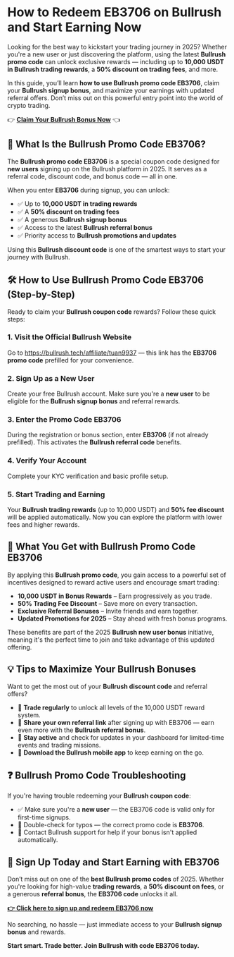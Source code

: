 
<h1>How to Redeem EB3706 on Bullrush and Start Earning Now</h1>
<p>Looking for the best way to kickstart your trading journey in 2025? Whether you're a new user or just discovering the platform, using the latest <strong>Bullrush promo code</strong> can unlock exclusive rewards — including up to <strong>10,000 USDT in Bullrush trading rewards</strong>, a <strong>50% discount on trading fees</strong>, and more.</p>
<p>In this guide, you’ll learn <strong>how to use Bullrush promo code EB3706</strong>, claim your <strong>Bullrush signup bonus</strong>, and maximize your earnings with updated referral offers. Don’t miss out on this powerful entry point into the world of crypto trading.</p>
<p>👉 <a href="https://bullrush.tech/affiliate/tuan9937" target="_blank"><strong>Claim Your Bullrush Bonus Now</strong></a> 👈</p>

<img src="https://images.mirror-media.xyz/publication-images/ASnJbVIP270BNgt1pANEG.png?height=960&amp;width=1920" decoding="async" data-nimg="fill" class="css-xah9so" style="position: absolute; inset: 0px; box-sizing: border-box; padding: 0px; border: none; margin: auto; display: block; width: 0px; height: 0px; min-width: 100%; max-width: 100%; min-height: 100%; max-height: 100%;">
<h2>🔑 What Is the Bullrush Promo Code EB3706?</h2>
<p>The <strong>Bullrush promo code EB3706</strong> is a special coupon code designed for <strong>new users</strong> signing up on the Bullrush platform in 2025. It serves as a referral code, discount code, and bonus code — all in one.</p>
<p>When you enter <strong>EB3706</strong> during signup, you can unlock:</p>
<ul>
<li>✅ Up to <strong>10,000 USDT in trading rewards</strong></li>
<li>✅ A <strong>50% discount on trading fees</strong></li>
<li>✅ A generous <strong>Bullrush signup bonus</strong></li>
<li>✅ Access to the latest <strong>Bullrush referral bonus</strong></li>
<li>✅ Priority access to <strong>Bullrush promotions and updates</strong></li>
</ul>
<p>Using this <strong>Bullrush discount code</strong> is one of the smartest ways to start your journey with Bullrush.</p>
<h2>🛠️ How to Use Bullrush Promo Code EB3706 (Step-by-Step)</h2>
<p>Ready to claim your <strong>Bullrush coupon code</strong> rewards? Follow these quick steps:</p>
<h3>1. Visit the Official Bullrush Website</h3>
<p>Go to <a href="https://bullrush.tech/affiliate/tuan9937" target="_blank">https://bullrush.tech/affiliate/tuan9937</a> — this link has the <strong>EB3706 promo code</strong> prefilled for your convenience.</p>
<h3>2. Sign Up as a New User</h3>
<p>Create your free Bullrush account. Make sure you're a <strong>new user</strong> to be eligible for the <strong>Bullrush signup bonus</strong> and referral rewards.</p>
<h3>3. Enter the Promo Code EB3706</h3>
<p>During the registration or bonus section, enter <strong>EB3706</strong> (if not already prefilled). This activates the <strong>Bullrush referral code</strong> benefits.</p>
<h3>4. Verify Your Account</h3>
<p>Complete your KYC verification and basic profile setup.</p>
<h3>5. Start Trading and Earning</h3>
<p>Your <strong>Bullrush trading rewards</strong> (up to 10,000 USDT) and <strong>50% fee discount</strong> will be applied automatically. Now you can explore the platform with lower fees and higher rewards.</p>
<h2>🎁 What You Get with Bullrush Promo Code EB3706</h2>
<p>By applying this <strong>Bullrush promo code</strong>, you gain access to a powerful set of incentives designed to reward active users and encourage smart trading:</p>
<ul>
<li><strong>10,000 USDT in Bonus Rewards</strong> – Earn progressively as you trade.</li>
<li><strong>50% Trading Fee Discount</strong> – Save more on every transaction.</li>
<li><strong>Exclusive Referral Bonuses</strong> – Invite friends and earn together.</li>
<li><strong>Updated Promotions for 2025</strong> – Stay ahead with fresh bonus programs.</li>
</ul>
<p>These benefits are part of the 2025 <strong>Bullrush new user bonus</strong> initiative, meaning it's the perfect time to join and take advantage of this updated offering.</p>
<h2>💡 Tips to Maximize Your Bullrush Bonuses</h2>
<p>Want to get the most out of your <strong>Bullrush discount code</strong> and referral offers?</p>
<ul>
<li>🔁 <strong>Trade regularly</strong> to unlock all levels of the 10,000 USDT reward system.</li>
<li>📣 <strong>Share your own referral link</strong> after signing up with EB3706 — earn even more with the <strong>Bullrush referral bonus</strong>.</li>
<li>🎯 <strong>Stay active</strong> and check for updates in your dashboard for limited-time events and trading missions.</li>
<li>📲 <strong>Download the Bullrush mobile app</strong> to keep earning on the go.</li>
</ul>
<h2>❓ Bullrush Promo Code Troubleshooting</h2>
<p>If you're having trouble redeeming your <strong>Bullrush coupon code</strong>:</p>
<ul>
<li>✅ Make sure you're a <strong>new user</strong> — the EB3706 code is valid only for first-time signups.</li>
<li>📝 Double-check for typos — the correct promo code is <strong>EB3706</strong>.</li>
<li>📧 Contact Bullrush support for help if your bonus isn't applied automatically.</li>
</ul>
<h2>🚀 Sign Up Today and Start Earning with EB3706</h2>
<p>Don’t miss out on one of the <strong>best Bullrush promo codes</strong> of 2025. Whether you're looking for high-value <strong>trading rewards</strong>, a <strong>50% discount on fees</strong>, or a generous <strong>referral bonus</strong>, the <strong>EB3706 code</strong> unlocks it all.</p>
<p><a href="https://bullrush.tech/affiliate/tuan9937" target="_blank"><strong>👉 Click here to sign up and redeem EB3706 now</strong></a></p>
<p>No searching, no hassle — just immediate access to your <strong>Bullrush signup bonus</strong> and rewards.</p>
<p><strong>Start smart. Trade better. Join Bullrush with code EB3706 today.</strong></p>
</body>
</html>

